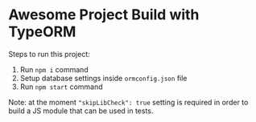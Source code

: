 # Awesome Project Build with TypeORM

Steps to run this project:

1. Run `npm i` command
2. Setup database settings inside `ormconfig.json` file
3. Run `npm start` command

Note: at the moment `"skipLibCheck": true` setting is required in
order to build a JS module that can be used in tests.
